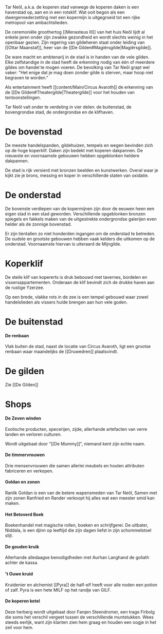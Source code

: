 Tar Neôl, a.k.a. de koperen stad vanwege de koperen daken is een havenstad op, aan en in een rotsklif. Wat ooit begon als een dwergennederzetting met een kopermijn is uitgegroeid tot een rijke metropool van ambachtslieden.

De ceremoniële groothertog [[Menasteus III]] van het huis Neôl lijdt al enkele jaren onder zijn zwakke gezondheid en wordt slechts weinig in het openbaar gezien. Zijn regering van gildeheren staat onder leiding van [[Ottar Maanstaf]], heer van de [[De Gilden#Magiërsgilde|Magiërsgilde]]. 

De ware macht en ambtenarij in de stad is in handen van de vele gilden. Elke zelfstandige in de stad heeft de erkenning nodig van één of meerdere gildes om handel te mogen voeren. 
De bevolking van Tar Neôl grapt wel vaker: "Het enige dat je mag doen zonder gilde is sterven, maar hoop niet begraven te worden."

Als entertainment heeft [[content/Main/Circus Avaroth]] de erkenning van de [[De Gilden#Theatergilde|Theatergilde]]  voor het houden van tentoonstellingen.

Tar Neôl valt onder te verdeling in vier delen: de buitenstad, de bovengrondse stad, de ondergrondse en de klifhaven.

# De bovenstad
De meeste handelspanden, gildehuizen, tempels en wegen bevinden zich op de hoge koperklif. 
Daken zijn bedekt met koperen dakpannen. 
De nieuwste en voornaamste gebouwen hebben opgeblonken heldere dakpannen. 

De stad is rijk versierd met bronzen beelden en kunstwerken. Overal waar je kijkt zie je brons, messing en koper in verschillende staten van oxidatie.

# De onderstad
De bovenste verdiepen van de kopermijnen zijn door de eeuwen heen een eigen stad in een stad geworden. 
Verschillende opgeblonken bronzen spiegels en fakkels maken van de uitgestrekte ondergrondse galerijen even helder als de zonnige bovenstad.

Er zijn tientallen zo niet honderden ingangen om de onderstad te betreden. De oudste en grootste gebouwen hebben vaak kelders die uitkomen op de onderstad. Voornaamste hiervan is uiteraard de Mijngilde.

# Koperklif
De steile klif van kopererts is druk bebouwd met tavernes, bordelen en vissersappartementen.
Onderaan de klif bevindt zich de drukke haven aan de rustige Yzerzee.

Op een brede, vlakke rots in de zee is een tempel gebouwd waar zowel handelslieden als vissers hulde brengen aan hun vele goden. 

# De buitenstad
#### De renbaan
Vlak buiten de stad, naast de locatie van Circus Avaroth, ligt een grootse renbaan waar maandelijks de [[Druwedren]] plaatsvindt.


# De gilden
Zie [[De Gilden]]

# Shops
#### De Zeven winden
Exotische producten, specerijen, zijde, allerhande artefacten van verre landen en verloren culturen.

Wordt uitgebaat door "[[De Mummy]]", niemand kent zijn echte naam.

#### De timmervrouwen
Drie mensenvrouwen die samen allerlei meubels en houten attributen fabriceren en verkopen.

#### Goldan en zonen
Ranlik Goldan is een van de betere wapensmeden van Tar Neôl, Samen met zijn zonen Ranfried en Rander verkoopt hij alles wat een meester smid kan maken.

#### Het Betoverd Boek
Boekenhandel met magische rollen, boeken en schrijfgerei.
De uitbater, Niddala, is een djinn op leeftijd die zijn dagen liefst in zijn schommelstoel slijt.

#### De gouden kruik
Allerhande alledaagse benodigdheden met Aurhan Langhand de goliath achter de kassa.

#### 't Ouwe kruid
Kruidenier en alchemist [[Pyra]] de half-elf heeft voor alle noden een potion of zalf. 
Pyra is een hete MILF op het randje van GILF.

#### De koperen ketel
Deze herberg wordt uitgebaat door Farqen Steendromer, een trage Firbolg die soms het verschil vergeet tussen de verschillende muntstukken. 
Wees steeds eerlijk, want zijn klanten zien hem graag en houden een oogje in het zeil voor hem.

